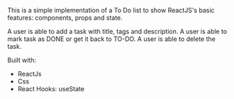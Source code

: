 This is a simple implementation of a To Do list to show ReactJS's basic features: components, props and state.

A user is able to add a task with title, tags and description.
A user is able to mark task as DONE or get it back to TO-DO.
A user is able to delete the task.

Built with:

- ReactJs
- Css
- React Hooks: useState
